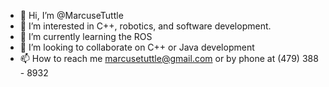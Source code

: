 - 👋 Hi, I’m @MarcuseTuttle
- 👀 I’m interested in C++, robotics, and software development.
- 🌱 I’m currently learning the ROS
- 💞️ I’m looking to collaborate on C++ or Java development
- 📫 How to reach me marcusetuttle@gmail.com or by phone at (479) 388 - 8932

<!---
MarcuseTuttle/MarcuseTuttle is a ✨ special ✨ repository because its `README.md` (this file) appears on your GitHub profile.
You can click the Preview link to take a look at your changes.
--->
